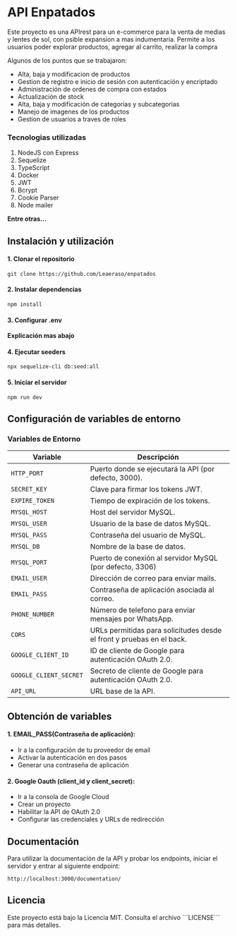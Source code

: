 # API Enpatados

Este proyecto es una APIrest para un e-commerce para la venta de medias y lentes de sol, con psible expansion a mas indumentaria. Permite a los usuarios poder explorar productos, agregar al carrito, realizar la compra

<p>
Algunos de los puntos que se trabajaron:
</p>

- Alta, baja y modificacion de productos
- Gestion de registro e inicio de sesión con autenticación y encriptado
- Administración de ordenes de compra con estados
- Actualización de stock
- Alta, baja y modificación de categorias y subcategorias
- Manejo de imagenes de los productos
- Gestion de usuarios a traves de roles

### Tecnologias utilizadas
<ol>
<li>NodeJS con Express</li>
<li>Sequelize</li>
<li>TypeScript</li>
<li>Docker</li>
<li>JWT</li>
<li>Bcrypt</li>
<li>Cookie Parser</li>
<li>Node mailer</li>
</ol>

**Entre otras...**

## Instalación y utilización

#### 1. Clonar el repositorio
```
git clone https://github.com/Leaeraso/enpatados

```
#### 2. Instalar dependencias
```
npm install

```
#### 3. Configurar .env
**Explicación mas abajo**
#### 4. Ejecutar seeders
```
npx sequelize-cli db:seed:all

```
#### 5. Iniciar el servidor
```
npm run dev

```

## Configuración de variables de entorno
### Variables de Entorno

| Variable             | Descripción                                                                 |
|----------------------|-----------------------------------------------------------------------------|
| `HTTP_PORT`          | Puerto donde se ejecutará la API (por defecto, 3000).                      |
| `SECRET_KEY`         | Clave para firmar los tokens JWT.                                  |
| `EXPIRE_TOKEN`       | Tiempo de expiración de los tokens.               |
| `MYSQL_HOST`         | Host del servidor MySQL.                                              |
| `MYSQL_USER`         | Usuario de la base de datos MySQL.                                         |
| `MYSQL_PASS`         | Contraseña del usuario de MySQL.                                           |
| `MYSQL_DB`           | Nombre de la base de datos.                                                |
| `MYSQL_PORT`         | Puerto de conexión al servidor MySQL (por defecto, 3306) |
| `EMAIL_USER` | Dirección de correo para enviar mails. |
|`EMAIL_PASS` | Contraseña de aplicación asociada al correo. |
| `PHONE_NUMBER` | Número de telefono para enviar mensajes por WhatsApp. |
| `CORS` | URLs permitidas para solicitudes desde el front y pruebas en el back. |
| `GOOGLE_CLIENT_ID` | ID de cliente de Google para autenticación OAuth 2.0. |
| `GOOGLE_CLIENT_SECRET` | Secreto de cliente de Google para autenticación OAuth 2.0. |
| `API_URL` | URL base de la API. |

## Obtención de variables
#### 1. EMAIL_PASS(Contraseña de aplicación):
- Ir a la configuración de tu proveedor de email
- Activar la autenticación en dos pasos
- Generar una contraseña de aplicación
#### 2. Google Oauth (client_id y client_secret):
- Ir a la consola de Google Cloud
- Crear un proyecto
- Habilitar la API de OAuth 2.0
- Configurar las credenciales y URLs de redirección

## Documentación
<p>
Para utilizar la documentación de la API y probar los endpoints, iniciar el servidor y entrar al siguiente endpoint:

```
http://localhost:3000/documentation/

```
</p>

## Licencia

<p>
Este proyecto está bajo la Licencia MIT. Consulta el archivo ```LICENSE``` para más detalles.
</p>

